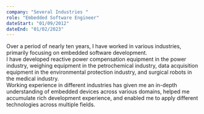 ```yaml
---
company: "Several Industries "
role: "Embedded Software Engineer"
dateStart: "01/09/2012"
dateEnd: "01/02/2023"
---
```


Over a period of nearly ten years, I have worked in various industries, primarily focusing on embedded software development.  
I have developed reactive power compensation equipment in the power industry, weighing equipment in the petrochemical industry, data acquisition equipment in the environmental protection industry, and surgical robots in the medical industry.  
Working experience in different industries has given me an in-depth understanding of embedded devices across various domains, helped me accumulate rich development experience, and enabled me to apply different technologies across multiple fields.